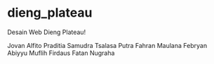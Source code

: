 # dieng_plateau
Desain Web Dieng Plateau!

Jovan Alfito Praditia
Samudra Tsalasa Putra
Fahran Maulana Febryan
Abiyyu Muflih
Firdaus Fatan Nugraha
